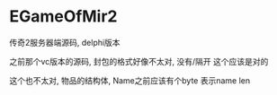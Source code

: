 # EGameOfMir2
传奇2服务器端源码, delphi版本

之前那个vc版本的源码, 封包的格式好像不太对, 没有/隔开
这个应该是对的

这个也不太对, 物品的结构体, Name之前应该有个byte 表示name len